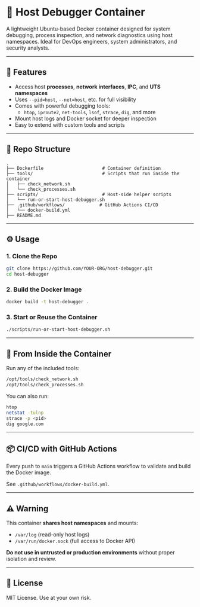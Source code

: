 # 🐳 Host Debugger Container

A lightweight Ubuntu-based Docker container designed for system debugging, process inspection, and network diagnostics using host namespaces. Ideal for DevOps engineers, system administrators, and security analysts.

---

## 🚀 Features

- Access host **processes**, **network interfaces**, **IPC**, and **UTS namespaces**
- Uses `--pid=host`, `--net=host`, etc. for full visibility
- Comes with powerful debugging tools:
  - `htop`, `iproute2`, `net-tools`, `lsof`, `strace`, `dig`, and more
- Mount host logs and Docker socket for deeper inspection
- Easy to extend with custom tools and scripts

---

## 🧱 Repo Structure

```
.
├── Dockerfile                      # Container definition
├── tools/                          # Scripts that run inside the container
│   ├── check_network.sh
│   └── check_processes.sh
├── scripts/                        # Host-side helper scripts
│   └── run-or-start-host-debugger.sh
├── .github/workflows/             # GitHub Actions CI/CD
│   └── docker-build.yml
├── README.md
```

---

## ⚙️ Usage

### 1. Clone the Repo

```bash
git clone https://github.com/YOUR-ORG/host-debugger.git
cd host-debugger
```

### 2. Build the Docker Image

```bash
docker build -t host-debugger .
```

### 3. Start or Reuse the Container

```bash
./scripts/run-or-start-host-debugger.sh
```

---

## 🧪 From Inside the Container

Run any of the included tools:

```bash
/opt/tools/check_network.sh
/opt/tools/check_processes.sh
```

You can also run:

```bash
htop
netstat -tulnp
strace -p <pid>
dig google.com
```

---

## 📦 CI/CD with GitHub Actions

Every push to `main` triggers a GitHub Actions workflow to validate and build the Docker image.

See `.github/workflows/docker-build.yml`.

---

## ⚠️ Warning

This container **shares host namespaces** and mounts:
- `/var/log` (read-only host logs)
- `/var/run/docker.sock` (full access to Docker API)

**Do not use in untrusted or production environments** without proper isolation and review.

---

## 📄 License

MIT License. Use at your own risk.

